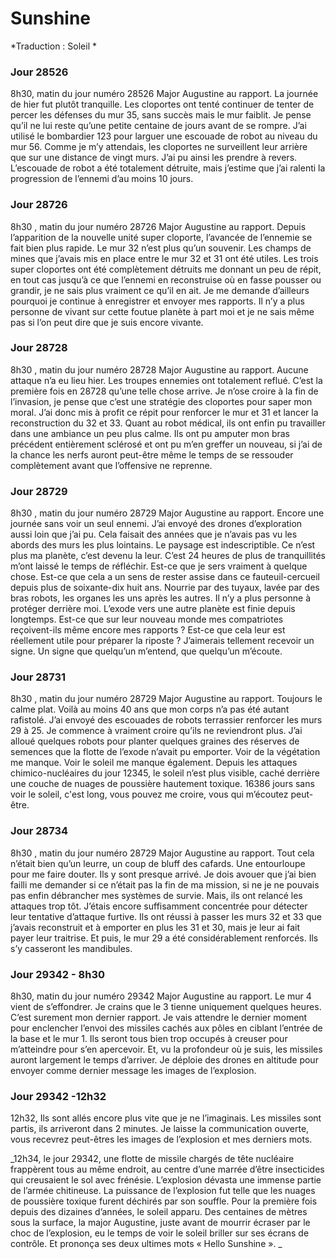 # Sunshine

*Traduction : Soleil *

### **Jour 28526**
8h30, matin du jour numéro 28526 Major Augustine au rapport. La journée de hier fut plutôt tranquille. Les cloportes ont tenté continuer de tenter de percer les défenses du mur 35, sans succès mais le mur faiblit. Je pense qu’il ne lui reste qu’une petite centaine de jours avant de se rompre. J’ai utilisé le bombardier 123 pour larguer une escouade de robot au niveau du mur 56. Comme je m’y attendais, les cloportes ne surveillent leur arrière que sur une distance de vingt murs. J’ai pu ainsi les prendre à revers. L’escouade de robot a été totalement détruite, mais j’estime que j’ai ralenti la progression de l’ennemi d’au moins 10 jours. 

### **Jour 28726**

8h30 , matin du jour numéro 28726 Major Augustine au rapport.  Depuis l’apparition de la nouvelle unité super cloporte, l’avancée de l’ennemie se fait bien plus rapide. Le mur 32 n’est plus qu’un souvenir. Les champs de mines que j’avais mis en place entre le mur 32 et 31 ont été utiles. Les trois super cloportes ont été complètement détruits me donnant un peu de répit, en tout cas jusqu’à ce que l’ennemi en reconstruise où en fasse pousser ou grandir, je ne sais plus vraiment ce qu’il en ait. 
Je me demande d’ailleurs pourquoi je continue à enregistrer et envoyer mes rapports. Il n’y a plus personne de vivant sur cette foutue planète à part moi et je ne sais même pas si l’on peut dire que je suis encore vivante.

### **Jour 28728** 
8h30 , matin du jour numéro 28728 Major Augustine au rapport. Aucune attaque n’a eu lieu hier. Les troupes ennemies ont totalement reflué. C’est la première fois en 28728 qu’une telle chose arrive. Je n’ose croire à la fin de l’invasion, je pense que c’est une stratégie des cloportes pour saper mon moral. J’ai donc mis à profit ce répit pour renforcer le mur et 31 et lancer la reconstruction du 32 et 33. Quant au robot médical, ils ont enfin pu travailler dans une ambiance un peu plus calme. Ils ont pu amputer mon bras précédent entièrement sclérosé et ont pu m’en greffer un nouveau, si j’ai de la chance les nerfs auront peut-être même le temps de se ressouder complètement avant que l’offensive ne reprenne. 

### **Jour 28729**  
8h30 , matin du jour numéro 28729 Major Augustine au rapport. Encore une journée sans voir un seul ennemi. J’ai envoyé des drones d’exploration aussi loin que j’ai pu. Cela faisait des années que je n’avais pas vu les abords des murs les plus lointains. Le paysage est indescriptible. Ce n’est plus ma planète, c’est devenu la leur. C’est 24 heures de plus de tranquillités m’ont laissé le temps de réfléchir. Est-ce que je sers vraiment à quelque chose. Est-ce que cela a un sens de rester assise dans ce fauteuil-cercueil depuis plus de soixante-dix huit ans. Nourrie par des tuyaux, lavée par des bras robots, les organes les uns après les autres. Il n’y a plus personne à protéger derrière moi. L’exode vers une autre planète est finie depuis longtemps.  Est-ce que sur leur nouveau monde mes compatriotes reçoivent-ils même encore mes rapports ? Est-ce que cela leur est réellement utile pour préparer la riposte ? J’aimerais tellement recevoir un signe. Un signe que quelqu’un m’entend, que quelqu’un m’écoute. 

### **Jour 28731**  
8h30 , matin du jour numéro 28729 Major Augustine au rapport. Toujours le calme plat. Voilà au moins 40 ans que mon corps n’a pas été autant rafistolé. J’ai envoyé des escouades de robots terrassier renforcer les murs 29 à 25. Je commence à vraiment croire qu’ils ne reviendront plus. J’ai alloué quelques robots pour planter quelques graines des réserves de semences que la flotte de l’exode n’avait pu emporter. Voir de la végétation me manque. Voir le soleil me manque également. Depuis les attaques chimico-nucléaires du jour 12345, le soleil n’est plus visible, caché derrière une couche de nuages de poussière hautement toxique. 16386 jours sans voir le soleil, c'est long, vous pouvez me croire, vous qui m’écoutez peut-être.

### **Jour 28734**  
8h30 , matin du jour numéro 28729 Major Augustine au rapport. Tout cela n’était bien qu’un leurre, un coup de bluff des cafards. Une entourloupe pour me faire douter. Ils y sont presque arrivé. Je dois avouer que j’ai bien failli me demander si ce n’était pas la fin de ma mission, si ne je ne pouvais pas enfin débrancher mes systèmes de survie. Mais, ils ont relancé les attaques trop tôt. J’étais encore suffisamment concentrée pour détecter leur tentative d’attaque furtive. Ils ont réussi à passer les murs 32 et 33 que j’avais reconstruit et à emporter en plus les 31 et 30, mais je leur ai fait payer leur traitrise. Et puis, le mur 29 a été considérablement renforcés. Ils s’y casseront les mandibules. 

### **Jour 29342 - 8h30**  
8h30, matin du jour numéro 29342 Major Augustine au rapport. Le mur 4 vient de s’effondrer. Je crains que le 3 tienne uniquement quelques heures. C’est surement mon dernier rapport. Je vais attendre le dernier moment pour enclencher l’envoi des missiles cachés aux pôles en ciblant l’entrée de la base et le mur 1. Ils seront tous bien trop occupés à creuser pour m’atteindre pour s’en apercevoir. Et, vu la profondeur où je suis, les missiles auront largement le temps d’arriver. Je déploie des drones en altitude pour envoyer comme dernier message les images de l’explosion. 

### **Jour 29342 -12h32**  
12h32, Ils sont allés encore plus vite que je ne l’imaginais. Les missiles sont partis, ils arriveront dans 2 minutes. Je laisse la communication ouverte, vous recevrez peut-êtres les images de l’explosion et mes derniers mots.

_12h34, le jour 29342, une flotte de missile chargés de tête nucléaire frappèrent tous au même endroit, au centre d’une marrée d’être insecticides qui creusaient le sol avec frénésie. L’explosion dévasta une immense partie de l’armée chitineuse. La puissance de l’explosion fut telle que les nuages de poussière toxique furent déchirés par son souffle. Pour la première fois depuis des dizaines d’années, le soleil apparu. Des centaines de mètres sous la surface, la major Augustine, juste avant de mourrir écraser par le choc de l’explosion, eu le temps de voir le soleil briller sur ses écrans de contrôle. Et prononça ses deux ultimes mots « Hello Sunshine ». _
